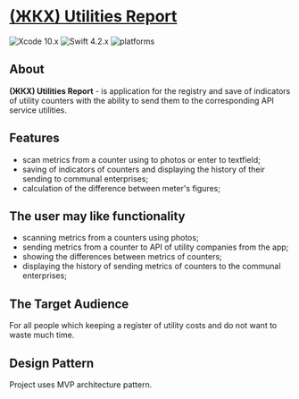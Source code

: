 # **[(ЖКХ) Utilities Report](https://github.com/devVadimAlbul/UtilitiesReport)**

 ![Xcode 10.x](https://img.shields.io/badge/xcode-10.x-yellowgreen.svg?style=for-the-badge&logo=xcode) ![Swift 4.2.x](https://img.shields.io/badge/swift-4.2.x-green.svg?colorB=green&style=for-the-badge) ![platforms](https://img.shields.io/badge/platforms-iOS-lightgrey.svg?colorB=green&style=for-the-badge)

## About
 **(ЖКХ) Utilities Report** - is application for the registry and save of indicators of utility counters with the ability to send them to the corresponding API service utilities.

## Features
* scan metrics from a counter using to photos or enter to textfield;
* saving of indicators of counters and displaying the history of their sending to communal enterprises;
* calculation of the difference between meter's figures;

## The user may like functionality
* scanning metrics from a counters using photos;
* sending metrics from a counter to API of utility companies from the app;
* showing the differences between metrics of counters;
* displaying the history of sending metrics of counters to the communal enterprises;


## The Target Audience
For all people which keeping a register of utility costs and do not want to waste much time.

## Design Pattern
Project uses MVP architecture pattern.
